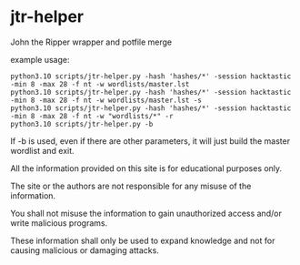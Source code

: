 # jtr-helper
John the Ripper wrapper and potfile merge

example usage:

```
python3.10 scripts/jtr-helper.py -hash 'hashes/*' -session hacktastic -min 8 -max 28 -f nt -w wordlists/master.lst
python3.10 scripts/jtr-helper.py -hash 'hashes/*' -session hacktastic -min 8 -max 28 -f nt -w wordlists/master.lst -s
python3.10 scripts/jtr-helper.py -hash 'hashes/*' -session hacktastic -min 8 -max 28 -f nt -w "wordlists/*" -r
python3.10 scripts/jtr-helper.py -b
```

If -b is used, even if there are other parameters, it will just build the master wordlist and exit.


All the information provided on this site is for educational purposes only.

The site or the authors are not responsible for any misuse of the information.

You shall not misuse the information to gain unauthorized access and/or write malicious programs.

These information shall only be used to expand knowledge and not for causing malicious or damaging attacks.
